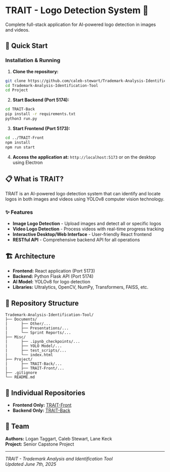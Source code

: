 # TRAIT - Logo Detection System 🎯

Complete full-stack application for AI-powered logo detection in images and videos.

## 🚀 Quick Start

### Installation & Running
1. **Clone the repository:**
```bash
git clone https://github.com/caleb-stewart/Trademark-Analysis-Identification-Tool.git
cd Trademark-Analysis-Identification-Tool
cd Project
```

2. **Start Backend (Port 5174):**
```bash
cd TRAIT-Back
pip install -r requirements.txt
python3 run.py
```

3. **Start Frontend (Port 5173):**
```bash
cd ../TRAIT-Front
npm install
npm run start
```

4. **Access the application at:** `http://localhost:5173` or on the desktop using Electron

## 📋 What is TRAIT?
TRAIT is an AI-powered logo detection system that can identify and locate logos in both images and videos using YOLOv8 computer vision technology.

### ✨ Features
- **Image Logo Detection** - Upload images and detect all or specific logos
- **Video Logo Detection** - Process videos with real-time progress tracking
- **Interactive Desktop/Web Interface** - User-friendly React frontend
- **RESTful API** - Comprehensive backend API for all operations

## 🏗️ Architecture
- **Frontend:** React application (Port 5173)
- **Backend:** Python Flask API (Port 5174)
- **AI Model:** YOLOv8 for logo detection
- **Libraries:** Ultralytics, OpenCV, NumPy, Transformers, FAISS, etc.

## 📁 Repository Structure
```
Trademark-Analysis-Identification-Tool/
├── Documents/
|      ├── Other/...
|      ├── Presentations/...
|      └── Sprint Reports/...
├── Misc/
|      ├── .ipynb_checkpoints/...
|      ├── YOLO Model/...
|      ├── test_scripts/...
|      └── index.html
├── Project/
|      ├── TRAIT-Back/...
|      ├── TRAIT-Front/...
├── .gitignore
└── README.md
```

## 🔗 Individual Repositories
- **Frontend Only:** [TRAIT-Front](https://github.com/logan-taggart/TRAIT-Front)
- **Backend Only:** [TRAIT-Back](https://github.com/logan-taggart/TRAIT-Back)

## 👥 Team
**Authors:** Logan Taggart, Caleb Stewart, Lane Keck  
**Project:** Senior Capstone Project

---
*TRAIT - Trademark Analysis and Identification Tool*  
*Updated June 7th, 2025*

